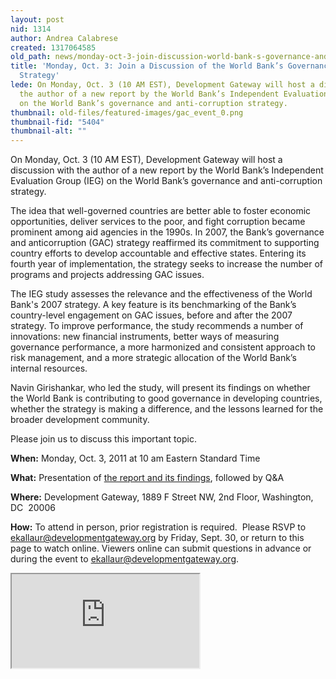 ```yaml
---
layout: post
nid: 1314
author: Andrea Calabrese
created: 1317064585
old_path: news/monday-oct-3-join-discussion-world-bank-s-governance-and-anticorruption-strategy
title: 'Monday, Oct. 3: Join a Discussion of the World Bank’s Governance and Anticorruption
  Strategy'
lede: On Monday, Oct. 3 (10 AM EST), Development Gateway will host a discussion with
  the author of a new report by the World Bank’s Independent Evaluation Group (IEG)
  on the World Bank’s governance and anti-corruption strategy.
thumbnail: old-files/featured-images/gac_event_0.png
thumbnail-fid: "5404"
thumbnail-alt: ""
---
```


On Monday, Oct. 3 (10 AM EST), Development Gateway will host a discussion with the author of a new report by the World Bank’s Independent Evaluation Group (IEG) on the World Bank’s governance and anti-corruption strategy. 

The idea that well-governed countries are better able to foster economic opportunities, deliver services to the poor, and fight corruption became prominent among aid agencies in the 1990s. In 2007, the Bank’s governance and anticorruption (GAC) strategy reaffirmed its commitment to supporting country efforts to develop accountable and effective states. Entering its fourth year of implementation, the strategy seeks to increase the number of programs and projects addressing GAC issues.

The IEG study assesses the relevance and the effectiveness of the World Bank's 2007 strategy. A key feature is its benchmarking of the Bank’s country-level engagement on GAC issues, before and after the 2007 strategy. To improve performance, the study recommends a number of innovations: new financial instruments, better ways of measuring governance performance, a more harmonized and consistent approach to risk management, and a more strategic allocation of the World Bank’s internal resources.

Navin Girishankar, who led the study, will present its findings on whether the World Bank is contributing to good governance in developing countries, whether the strategy is making a difference, and the lessons learned for the broader development community. 

Please join us to discuss this important topic.

**When:** Monday, Oct. 3, 2011 at 10 am Eastern Standard Time

**What:** Presentation of [the report and its findings](http://ieg.worldbankgroup.org/content/ieg/en/home/reports/gac.html "GAC Event"), followed by Q&A

**Where:** Development Gateway, 1889 F Street NW, 2nd Floor, Washington, DC  20006

**How:** To attend in person, prior registration is required.  Please RSVP to [ekallaur@developmentgateway.org](mailto:ekallaur@developmentgateway.org) by Friday, Sept. 30, or return to this page to watch online. Viewers online can submit questions in advance or during the event to [ekallaur@developmentgateway.org](mailto:ekallaur@developmentgateway.org).

<iframe src="http://veetle.com/index.php/widget#41C5A442C74BA37B6E447EA707CBF8DD/true/default"></iframe>
